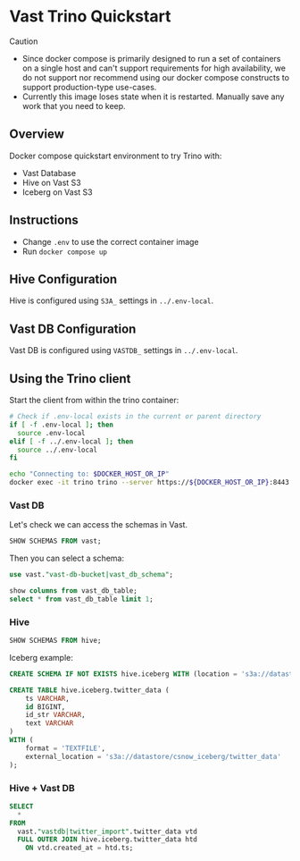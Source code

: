 # Vast Trino Quickstart

> [!CAUTION]
> - Since docker compose is primarily designed to run a set of containers on a single host and can't support requirements for high availability, we do not support nor recommend using our docker compose constructs to support production-type use-cases.
> - Currently this image loses state when it is restarted.  Manually save any work that you need to keep.

## Overview

Docker compose quickstart environment to try Trino with:

- Vast Database
- Hive on Vast S3
- Iceberg on Vast S3

## Instructions

- Change `.env` to use the correct container image
- Run `docker compose up`

## Hive Configuration

Hive is configured using `S3A_` settings in `../.env-local`.

## Vast DB Configuration

Vast DB is configured using `VASTDB_` settings in `../.env-local`.

## Using the Trino client

Start the client from within the trino container:

```bash
# Check if .env-local exists in the current or parent directory
if [ -f .env-local ]; then
  source .env-local
elif [ -f ../.env-local ]; then
  source ../.env-local
fi

echo "Connecting to: $DOCKER_HOST_OR_IP"
docker exec -it trino trino --server https://${DOCKER_HOST_OR_IP}:8443 --insecure
```

### Vast DB

Let's check we can access the schemas in Vast.

```sql
SHOW SCHEMAS FROM vast;
```

Then you can select a schema:

```sql
use vast."vast-db-bucket|vast_db_schema";

show columns from vast_db_table;
select * from vast_db_table limit 1;
```

### Hive

```sql
SHOW SCHEMAS FROM hive;
```

Iceberg example:

```sql
CREATE SCHEMA IF NOT EXISTS hive.iceberg WITH (location = 's3a://datastore/csnow_iceberg');

CREATE TABLE hive.iceberg.twitter_data (
    ts VARCHAR,
    id BIGINT,
    id_str VARCHAR,
    text VARCHAR
)
WITH (
    format = 'TEXTFILE',
    external_location = 's3a://datastore/csnow_iceberg/twitter_data'
);
```

### Hive + Vast DB

```sql
SELECT 
  *
FROM
  vast."vastdb|twitter_import".twitter_data vtd 
  FULL OUTER JOIN hive.iceberg.twitter_data htd 
    ON vtd.created_at = htd.ts;
```
